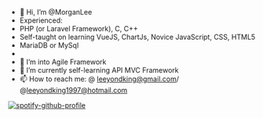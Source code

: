 - 👋 Hi, I’m @MorganLee
- Experienced:
- PHP (or Laravel Framework), C, C++
- Self-taught on learning VueJS, ChartJs, Novice JavaScript, CSS, HTML5
- MariaDB or MySql
- 
- 👀 I’m into Agile Framework
- 🌱 I’m currently self-learning API MVC Framework
- 📫 How to reach me: @ leeyondking@gmail.com/ @leeyondking1997@hotmail.com

[![spotify-github-profile](https://spotify-github-profile.vercel.app/api/view?uid=mc5247&cover_image=true&theme=natemoo-re&bar_color=53b14f&bar_color_cover=false)](https://github.com/kittinan/spotify-github-profile)

<!---
mlyk1234/mlyk1234 is a ✨ special ✨ repository because its `README.md` (this file) appears on your GitHub profile.
You can click the Preview link to take a look at your changes.
--->
